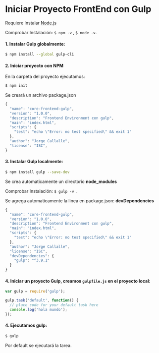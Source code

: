 # Iniciar Proyecto FrontEnd con Gulp


Requiere Instalar  [Node.js](https://nodejs.org/es/)

Comprobar Instalación:  `$ npm -v` ,  `$ node -v`.

#### 1. Instalar Gulp globalmente:
```sh
$ npm install --global gulp-cli
```

#### 2. Iniciar proyecto con NPM
En la carpeta del proyecto ejecutamos:
```sh
$ npm init 
```
Se creará un archivo package.json

```js
{
  "name": "core-frontend-gulp",
  "version": "1.0.0",
  "description": "Frontend Environment con gulp",
  "main": "index.html",
  "scripts": {
    "test": "echo \"Error: no test specified\" && exit 1"
  },
  "author": "Jorge Callalle",
  "license": "ISC",
}
```


#### 3. Instalar Gulp localmente:
```sh
$ npm install gulp --save-dev
```
Se crea automaticamente un directorio **node_modules**

Comprobar Instalación:  `$ gulp -v `.

Se agrega automaticamente la linea en package.json: **devDependencies** 

```js
{
  "name": "core-frontend-gulp",
  "version": "1.0.0",
  "description": "Frontend Environment con gulp",
  "main": "index.html",
  "scripts": {
    "test": "echo \"Error: no test specified\" && exit 1"
  },
  "author": "Jorge Callalle",
  "license": "ISC",
  "devDependencies": {
    "gulp": "^3.9.1"
  }
}
```

#### 4. Iniciar un proyecto Gulp, creamos `gulpfile.js` en el proyecto local:


```js
var gulp = require('gulp');

gulp.task('default', function() {
  // place code for your default task here
  console.log('hola mundo');
});
```


#### 4. Ejecutamos gulp:

```sh
$ gulp
```

Por default se ejecutará la tarea.





